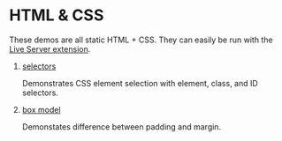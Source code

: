 # HTML & CSS

These demos are all static HTML + CSS. They can easily be run with the [Live Server extension](https://marketplace.visualstudio.com/items?itemName=ritwickdey.LiveServer).

1. [selectors](1_selectors) 

    Demonstrates CSS element selection with element, class, and ID selectors.

2. [box model](2_box_model)

    Demonstates difference between padding and margin.

